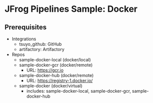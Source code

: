 # JFrog Pipelines Sample: Docker

## Prerequisites

- Integrations
  - tsuyo_github: GitHub
  - artifactory: Artifactory
- Repos 
  - sample-docker-local (docker/local)
  - sample-docker-gcr (docker/remote)
    - URL: https://gcr.io
  - sample-docker-hub (docker/remote)
    - URL: https://registry-1.docker.io/
  - sample-docker (docker/virtual)
    - includes: sample-docker-local, sample-docker-gcr, sample-docker-hub
